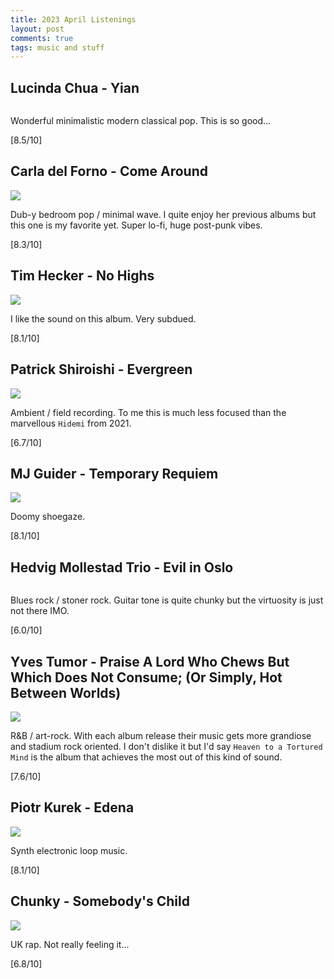 ```yaml
---
title: 2023 April Listenings
layout: post
comments: true
tags: music and stuff
---
```


## Lucinda Chua - Yian

  ![]()

  Wonderful minimalistic modern classical pop. This is so good...

  [8.5/10]

## Carla del Forno - Come Around

  ![](https://f4.bcbits.com/img/a2354721515_16.jpg)

  Dub-y bedroom pop / minimal wave. I quite enjoy her previous albums but this one is my favorite yet. Super lo-fi, huge post-punk vibes.

  [8.3/10]

## Tim Hecker - No Highs

  ![](https://f4.bcbits.com/img/a2157297652_16.jpg)

  I like the sound on this album. Very subdued.

  [8.1/10]

## Patrick Shiroishi - Evergreen

  ![](https://f4.bcbits.com/img/a1004227371_16.jpg)

  Ambient / field recording. To me this is much less focused than the marvellous `Hidemi` from 2021.

  [6.7/10]

## MJ Guider - Temporary Requiem

  ![](https://f4.bcbits.com/img/a1984562409_16.jpg)

  Doomy shoegaze.

  [8.1/10]

## Hedvig Mollestad Trio - Evil in Oslo

  ![]()

  Blues rock / stoner rock. Guitar tone is quite chunky but the virtuosity is just not there IMO.

  [6.0/10]

## Yves Tumor - Praise A Lord Who Chews But Which Does Not Consume; (Or Simply, Hot Between Worlds)

  ![](https://f4.bcbits.com/img/a2855443234_16.jpg)

  R&B / art-rock. With each album release their music gets more grandiose and stadium rock oriented. I don't dislike it but I'd say `Heaven to a Tortured Mind` is the album that achieves the most out of this kind of sound.

  [7.6/10]

## Piotr Kurek - Edena

  ![](https://f4.bcbits.com/img/a3368907623_16.jpg)

  Synth electronic loop music.

  [8.1/10]

## Chunky - Somebody's Child

  ![](https://f4.bcbits.com/img/a2650126951_16.jpg)

  UK rap. Not really feeling it...

  [6.8/10]
